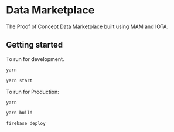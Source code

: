 # Data Marketplace

The Proof of Concept Data Marketplace built using MAM and IOTA.

## Getting started

To run for development.

```javascript
yarn

yarn start
```

To run for Production:

```javascript
yarn

yarn build

firebase deploy
```
